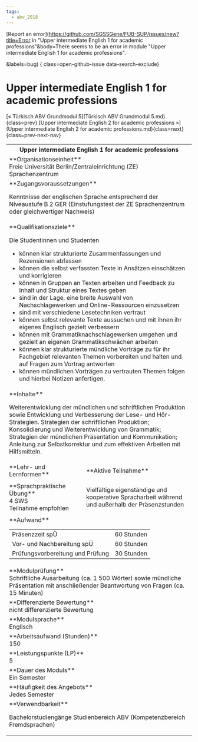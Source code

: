 ```yaml
---
tags:
  - abv_2018
---
```

[Report an error](https://github.com/SGSSGene/FUB-SUP/issues/new?title=Error in "Upper intermediate English 1 for academic professions"&body=There seems to be an error in module "Upper intermediate English 1 for academic professions".

<Describe here a slightly more detailed description of what is wrong>&labels=bug)
{ class=open-github-issue data-search-exclude}

# Upper intermediate English 1 for academic professions

[« Türkisch ABV Grundmodul 5](Türkisch ABV Grundmodul 5.md){class=prev}
[Upper intermediate English 2 for academic professions »](Upper intermediate English 2 for academic professions.md){class=next}
{class=prev-next-nav}

<table markdown id="moduledesc">
<tr markdown class="moduledesc_head"><th colspan="2">Upper intermediate English 1 for academic professions </th></tr>
<tr markdown><td colspan="2">**Organisationseinheit**   <br>Freie Universität Berlin/Zentraleinrichtung (ZE) Sprachenzentrum</td></tr>


<tr markdown><td colspan="2">**Zugangsvoraussetzungen** <br>

Kenntnisse der englischen Sprache entsprechend der Niveaustufe B 2 GER (Einstufungstest der ZE Sprachenzentrum oder gleichwertiger Nachweis)


</td></tr>
<tr markdown><td colspan="2">**Qualifikationsziele**    <br>

Die Studentinnen und Studenten

- können klar strukturierte Zusammenfassungen und Rezensionen abfassen
- können die selbst verfassten Texte in Ansätzen einschätzen und korrigieren
- können in Gruppen an Texten arbeiten und Feedback zu Inhalt und Struktur
  eines Textes geben
- sind in der Lage, eine breite Auswahl von Nachschlagewerken und
  Online-Ressourcen einzusetzen
- sind mit verschiedene Lesetechniken vertraut
- können selbst relevante Texte aussuchen und mit ihnen ihr eigenes Englisch
  gezielt verbessern
- können mit Grammatiknachschlagewerken umgehen und gezielt an eigenen
  Grammatikschwächen arbeiten
- können klar strukturierte mündliche Vorträge zu für ihr Fachgebiet
  relevanten Themen vorbereiten und halten und auf Fragen zum Vortrag
  antworten
- können mündlichen Vorträgen zu vertrauten Themen folgen und hierbei
  Notizen anfertigen.


</td></tr>
<tr markdown><td colspan="2">**Inhalte**                <br>

Weiterentwicklung der mündlichen und schriftlichen Produktion sowie
Entwicklung und Verbesserung der Lese- und Hör-Strategien. Strategien der
schriftlichen Produktion; Konsolidierung und Weiterentwicklung von
Grammatik; Strategien der mündlichen Präsentation und Kommunikation;
Anleitung zur Selbstkorrektur und zum effektiven Arbeiten mit Hilfsmitteln.


</td></tr>

<tr markdown><td>**Lehr- und Lernformen**</td><td>**Aktive Teilnahme**</td></tr>
<tr markdown><td> **Sprachpraktische Übung** <br>4 SWS <br> Teilnahme empfohlen</td><td>

Vielfältige eigenständige und kooperative Spracharbeit während und außerhalb der Präsenzstunden
</td></tr>
<tr markdown><td colspan="2">**Aufwand**                <br>
<table class="aufwand_table">
<tr><td>Präsenzzeit spÜ</td><td>60 Stunden</td></tr>
<tr><td>Vor- und Nachbereitung spÜ</td><td>60 Stunden</td></tr>
<tr><td>Prüfungsvorbereitung und Prüfung</td><td>30 Stunden</td></tr>
</table>

</td></tr>
<tr markdown><td colspan="2">**Modulprüfung**             <br>Schriftliche Ausarbeitung (ca. 1 500 Wörter) sowie mündliche Präsentation
mit anschließender Beantwortung von Fragen (ca. 15 Minuten)


</td></tr>
<tr markdown><td colspan="2">**Differenzierte Bewertung** <br>nicht differenzierte Bewertung

</td></tr>
<tr markdown><td colspan="2">**Modulsprache**             <br>Englisch</td></tr>
<tr markdown><td colspan="2">**Arbeitsaufwand (Stunden)** <br>150</td></tr>
<tr markdown><td colspan="2">**Leistungspunkte (LP)**     <br>5</td></tr>
<tr markdown><td colspan="2">**Dauer des Moduls**         <br>Ein Semester</td></tr>
<tr markdown><td colspan="2">**Häufigkeit des Angebots**  <br>Jedes Semester</td></tr>
<tr markdown><td colspan="2">**Verwendbarkeit**           <br>

Bachelorstudiengänge Studienbereich ABV (Kompetenzbereich Fremdsprachen)


</td></tr>

</table>
